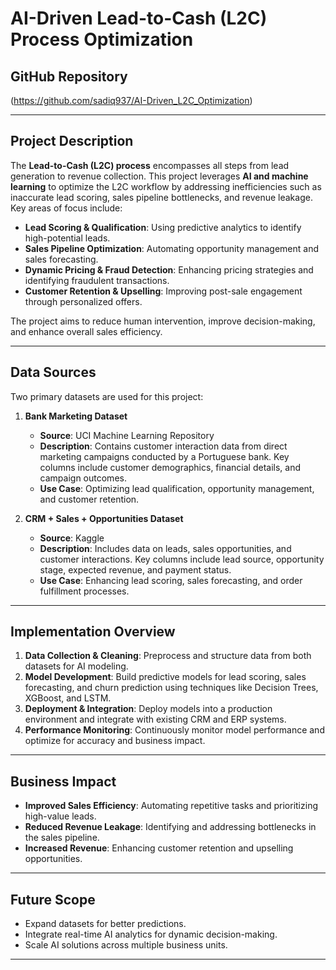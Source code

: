 # AI-Driven Lead-to-Cash (L2C) Process Optimization

## GitHub Repository
(https://github.com/sadiq937/AI-Driven_L2C_Optimization)

---

## Project Description
The **Lead-to-Cash (L2C) process** encompasses all steps from lead generation to revenue collection. This project leverages **AI and machine learning** to optimize the L2C workflow by addressing inefficiencies such as inaccurate lead scoring, sales pipeline bottlenecks, and revenue leakage. Key areas of focus include:

- **Lead Scoring & Qualification**: Using predictive analytics to identify high-potential leads.
- **Sales Pipeline Optimization**: Automating opportunity management and sales forecasting.
- **Dynamic Pricing & Fraud Detection**: Enhancing pricing strategies and identifying fraudulent transactions.
- **Customer Retention & Upselling**: Improving post-sale engagement through personalized offers.

The project aims to reduce human intervention, improve decision-making, and enhance overall sales efficiency.

---

## Data Sources
Two primary datasets are used for this project:

1. **Bank Marketing Dataset**  
   - **Source**: UCI Machine Learning Repository  
   - **Description**: Contains customer interaction data from direct marketing campaigns conducted by a Portuguese bank. Key columns include customer demographics, financial details, and campaign outcomes.  
   - **Use Case**: Optimizing lead qualification, opportunity management, and customer retention.

2. **CRM + Sales + Opportunities Dataset**  
   - **Source**: Kaggle  
   - **Description**: Includes data on leads, sales opportunities, and customer interactions. Key columns include lead source, opportunity stage, expected revenue, and payment status.  
   - **Use Case**: Enhancing lead scoring, sales forecasting, and order fulfillment processes.

---

## Implementation Overview
1. **Data Collection & Cleaning**: Preprocess and structure data from both datasets for AI modeling.
2. **Model Development**: Build predictive models for lead scoring, sales forecasting, and churn prediction using techniques like Decision Trees, XGBoost, and LSTM.
3. **Deployment & Integration**: Deploy models into a production environment and integrate with existing CRM and ERP systems.
4. **Performance Monitoring**: Continuously monitor model performance and optimize for accuracy and business impact.

---

## Business Impact
- **Improved Sales Efficiency**: Automating repetitive tasks and prioritizing high-value leads.
- **Reduced Revenue Leakage**: Identifying and addressing bottlenecks in the sales pipeline.
- **Increased Revenue**: Enhancing customer retention and upselling opportunities.

---

## Future Scope
- Expand datasets for better predictions.
- Integrate real-time AI analytics for dynamic decision-making.
- Scale AI solutions across multiple business units.

---

